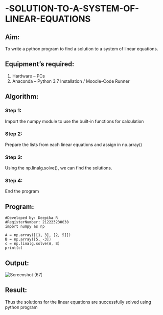 # -SOLUTION-TO-A-SYSTEM-OF-LINEAR-EQUATIONS
## Aim:
To write a python program to find a solution to a system of linear equations.
## Equipment’s required:
1. 	Hardware – PCs
2. 	Anaconda – Python 3.7 Installation / Moodle-Code Runner
## Algorithm:
### Step 1: 
Import the numpy module to use the built-in functions for calculation
### Step 2: 
Prepare the lists from each linear equations and assign in np.array()
### Step 3: 
Using the np.linalg.solve(), we can find the solutions.
### Step 4: 
End the program
## Program:
```
#Developed by: Deepika R
#RegisterNumber: 212223230038
import numpy as np

A = np.array([[1, 3], [2, 5]])
B = np.array([5, -3])
c = np.linalg.solve(A, B) 
print(c)
```

## Output:
![Screenshot (67)](https://github.com/user-attachments/assets/38de91b4-c962-49d9-b58f-84aa0f3ce361)

## Result: 
Thus the solutions for the linear equations are successfully solved using python program

